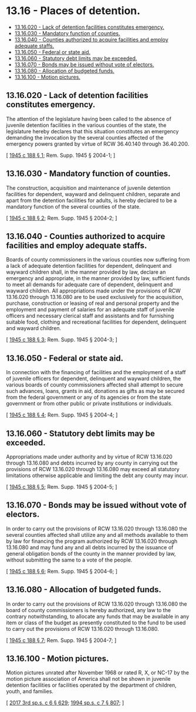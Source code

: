# 13.16 - Places of detention.
* [13.16.020 - Lack of detention facilities constitutes emergency.](#1316020---lack-of-detention-facilities-constitutes-emergency)
* [13.16.030 - Mandatory function of counties.](#1316030---mandatory-function-of-counties)
* [13.16.040 - Counties authorized to acquire facilities and employ adequate staffs.](#1316040---counties-authorized-to-acquire-facilities-and-employ-adequate-staffs)
* [13.16.050 - Federal or state aid.](#1316050---federal-or-state-aid)
* [13.16.060 - Statutory debt limits may be exceeded.](#1316060---statutory-debt-limits-may-be-exceeded)
* [13.16.070 - Bonds may be issued without vote of electors.](#1316070---bonds-may-be-issued-without-vote-of-electors)
* [13.16.080 - Allocation of budgeted funds.](#1316080---allocation-of-budgeted-funds)
* [13.16.100 - Motion pictures.](#1316100---motion-pictures)
## 13.16.020 - Lack of detention facilities constitutes emergency.
The attention of the legislature having been called to the absence of juvenile detention facilities in the various counties of the state, the legislature hereby declares that this situation constitutes an emergency demanding the invocation by the several counties affected of the emergency powers granted by virtue of RCW 36.40.140 through 36.40.200.

\[ [1945 c 188 § 1](https://leg.wa.gov/CodeReviser/documents/sessionlaw/1945c188.pdf?cite=1945%20c%20188%20§%201); Rem. Supp. 1945 § 2004-1; \]

## 13.16.030 - Mandatory function of counties.
The construction, acquisition and maintenance of juvenile detention facilities for dependent, wayward and delinquent children, separate and apart from the detention facilities for adults, is hereby declared to be a mandatory function of the several counties of the state.

\[ [1945 c 188 § 2](https://leg.wa.gov/CodeReviser/documents/sessionlaw/1945c188.pdf?cite=1945%20c%20188%20§%202); Rem. Supp. 1945 § 2004-2; \]

## 13.16.040 - Counties authorized to acquire facilities and employ adequate staffs.
Boards of county commissioners in the various counties now suffering from a lack of adequate detention facilities for dependent, delinquent and wayward children shall, in the manner provided by law, declare an emergency and appropriate, in the manner provided by law, sufficient funds to meet all demands for adequate care of dependent, delinquent and wayward children. All appropriations made under the provisions of RCW 13.16.020 through 13.16.080 are to be used exclusively for the acquisition, purchase, construction or leasing of real and personal property and the employment and payment of salaries for an adequate staff of juvenile officers and necessary clerical staff and assistants and for furnishing suitable food, clothing and recreational facilities for dependent, delinquent and wayward children.

\[ [1945 c 188 § 3](https://leg.wa.gov/CodeReviser/documents/sessionlaw/1945c188.pdf?cite=1945%20c%20188%20§%203); Rem. Supp. 1945 § 2004-3; \]

## 13.16.050 - Federal or state aid.
In connection with the financing of facilities and the employment of a staff of juvenile officers for dependent, delinquent and wayward children, the various boards of county commissioners affected shall attempt to secure such advances, loans, grants in aid, donations as gifts as may be secured from the federal government or any of its agencies or from the state government or from other public or private institutions or individuals.

\[ [1945 c 188 § 4](https://leg.wa.gov/CodeReviser/documents/sessionlaw/1945c188.pdf?cite=1945%20c%20188%20§%204); Rem. Supp. 1945 § 2004-4; \]

## 13.16.060 - Statutory debt limits may be exceeded.
Appropriations made under authority and by virtue of RCW 13.16.020 through 13.16.080 and debts incurred by any county in carrying out the provisions of RCW 13.16.020 through 13.16.080 may exceed all statutory limitations otherwise applicable and limiting the debt any county may incur.

\[ [1945 c 188 § 5](https://leg.wa.gov/CodeReviser/documents/sessionlaw/1945c188.pdf?cite=1945%20c%20188%20§%205); Rem. Supp. 1945 § 2004-5; \]

## 13.16.070 - Bonds may be issued without vote of electors.
In order to carry out the provisions of RCW 13.16.020 through 13.16.080 the several counties affected shall utilize any and all methods available to them by law for financing the program authorized by RCW 13.16.020 through 13.16.080 and may fund any and all debts incurred by the issuance of general obligation bonds of the county in the manner provided by law, without submitting the same to a vote of the people.

\[ [1945 c 188 § 6](https://leg.wa.gov/CodeReviser/documents/sessionlaw/1945c188.pdf?cite=1945%20c%20188%20§%206); Rem. Supp. 1945 § 2004-6; \]

## 13.16.080 - Allocation of budgeted funds.
In order to carry out the provisions of RCW 13.16.020 through 13.16.080 the board of county commissioners is hereby authorized, any law to the contrary notwithstanding, to allocate any funds that may be available in any item or class of the budget as presently constituted to the fund to be used to carry out the provisions of RCW 13.16.020 through 13.16.080.

\[ [1945 c 188 § 7](https://leg.wa.gov/CodeReviser/documents/sessionlaw/1945c188.pdf?cite=1945%20c%20188%20§%207); Rem. Supp. 1945 § 2004-7; \]

## 13.16.100 - Motion pictures.
Motion pictures unrated after November 1968 or rated R, X, or NC-17 by the motion picture association of America shall not be shown in juvenile detention facilities or facilities operated by the department of children, youth, and families.

\[ [2017 3rd sp.s. c 6 § 629](https://lawfilesext.leg.wa.gov/biennium/2017-18/Pdf/Bills/Session%20Laws/House/1661-S2.SL.pdf?cite=2017%203rd%20sp.s.%20c%206%20§%20629); [1994 sp.s. c 7 § 807](https://lawfilesext.leg.wa.gov/biennium/1993-94/Pdf/Bills/Session%20Laws/House/2319-S2.SL.pdf?cite=1994%20sp.s.%20c%207%20§%20807); \]

